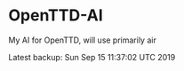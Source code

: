 # OpenTTD-AI
My AI for OpenTTD, will use primarily air

Latest backup: Sun Sep 15 11:37:02 UTC 2019
